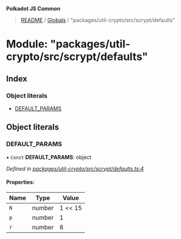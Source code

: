 **Polkadot JS Common**

> [README](../README.md) / [Globals](../globals.md) / "packages/util-crypto/src/scrypt/defaults"

# Module: "packages/util-crypto/src/scrypt/defaults"

## Index

### Object literals

* [DEFAULT\_PARAMS](_packages_util_crypto_src_scrypt_defaults_.md#default_params)

## Object literals

### DEFAULT\_PARAMS

▪ `Const` **DEFAULT\_PARAMS**: object

*Defined in [packages/util-crypto/src/scrypt/defaults.ts:4](https://github.com/polkadot-js/common/blob/975103fd/packages/util-crypto/src/scrypt/defaults.ts#L4)*

#### Properties:

Name | Type | Value |
------ | ------ | ------ |
`N` | number | 1 \<\< 15 |
`p` | number | 1 |
`r` | number | 8 |
